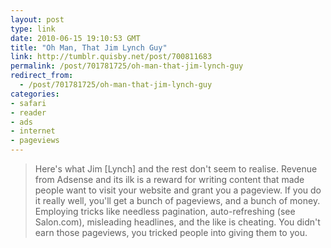 ```yaml
---
layout: post
type: link
date: 2010-06-15 19:10:53 GMT
title: "Oh Man, That Jim Lynch Guy"
link: http://tumblr.quisby.net/post/700811683
permalink: /post/701781725/oh-man-that-jim-lynch-guy
redirect_from: 
  - /post/701781725/oh-man-that-jim-lynch-guy
categories:
- safari
- reader
- ads
- internet
- pageviews
---
```

<blockquote>Here's what Jim [Lynch] and the rest don't seem to realise. Revenue from Adsense and its ilk is a reward for writing content that made people want to visit your website and grant you a pageview. If you do it really well, you'll get a bunch of pageviews, and a bunch of money. Employing tricks like needless pagination, auto-refreshing (see Salon.com), misleading headlines, and the like is cheating. You didn't earn those pageviews, you tricked people into giving them to you.</blockquote>